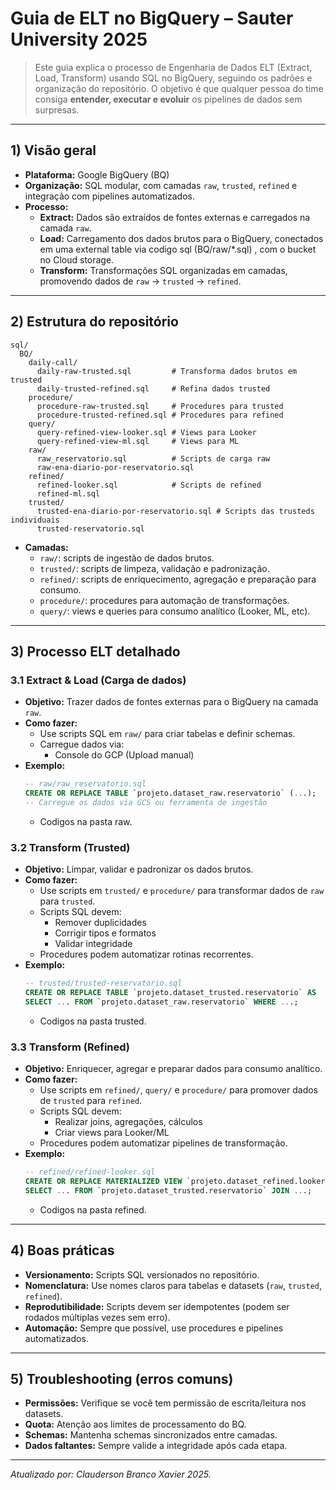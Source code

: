 # Guia de ELT no BigQuery – Sauter University 2025

> Este guia explica o processo de Engenharia de Dados ELT (Extract, Load, Transform) usando SQL no BigQuery, seguindo os padrões e organização do repositório. O objetivo é que qualquer pessoa do time consiga **entender, executar e evoluir** os pipelines de dados sem surpresas.

---

## 1) Visão geral

* **Plataforma:** Google BigQuery (BQ)
* **Organização:** SQL modular, com camadas `raw`, `trusted`, `refined` e integração com pipelines automatizados.
* **Processo:**
  * **Extract:** Dados são extraídos de fontes externas e carregados na camada `raw`.
  * **Load:** Carregamento dos dados brutos para o BigQuery, conectados em uma external table via codigo sql (BQ/raw/*.sql) , com o bucket no Cloud storage.
  * **Transform:** Transformações SQL organizadas em camadas, promovendo dados de `raw` → `trusted` → `refined`.


---

## 2) Estrutura do repositório

```
sql/
  BQ/
    daily-call/
      daily-raw-trusted.sql         # Transforma dados brutos em trusted
      daily-trusted-refined.sql     # Refina dados trusted
    procedure/
      procedure-raw-trusted.sql     # Procedures para trusted
      procedure-trusted-refined.sql # Procedures para refined
    query/
      query-refined-view-looker.sql # Views para Looker
      query-refined-view-ml.sql     # Views para ML
    raw/
      raw_reservatorio.sql          # Scripts de carga raw
      raw-ena-diario-por-reservatorio.sql
    refined/
      refined-looker.sql            # Scripts de refined
      refined-ml.sql
    trusted/
      trusted-ena-diario-por-reservatorio.sql # Scripts das trusteds individuais
      trusted-reservatorio.sql
```

- **Camadas:**
  - `raw/`: scripts de ingestão de dados brutos.
  - `trusted/`: scripts de limpeza, validação e padronização.
  - `refined/`: scripts de enriquecimento, agregação e preparação para consumo.
  - `procedure/`: procedures para automação de transformações.
  - `query/`: views e queries para consumo analítico (Looker, ML, etc).

---

## 3) Processo ELT detalhado

### 3.1 Extract & Load (Carga de dados)

- **Objetivo:** Trazer dados de fontes externas para o BigQuery na camada `raw`.
- **Como fazer:**
  - Use scripts SQL em `raw/` para criar tabelas e definir schemas.
  - Carregue dados via:
    - Console do GCP (Upload manual)
- **Exemplo:**
  ```sql
  -- raw/raw_reservatorio.sql
  CREATE OR REPLACE TABLE `projeto.dataset_raw.reservatorio` (...);
  -- Carregue os dados via GCS ou ferramenta de ingestão
  ```
  - Codigos na pasta raw.

### 3.2 Transform (Trusted)

- **Objetivo:** Limpar, validar e padronizar os dados brutos.
- **Como fazer:**
  - Use scripts em `trusted/` e `procedure/` para transformar dados de `raw` para `trusted`.
  - Scripts SQL devem:
    - Remover duplicidades
    - Corrigir tipos e formatos
    - Validar integridade
  - Procedures podem automatizar rotinas recorrentes.
- **Exemplo:**
  ```sql
  -- trusted/trusted-reservatorio.sql
  CREATE OR REPLACE TABLE `projeto.dataset_trusted.reservatorio` AS
  SELECT ... FROM `projeto.dataset_raw.reservatorio` WHERE ...;
  ```
    - Codigos na pasta trusted.

### 3.3 Transform (Refined)

- **Objetivo:** Enriquecer, agregar e preparar dados para consumo analítico.
- **Como fazer:**
  - Use scripts em `refined/`, `query/` e `procedure/` para promover dados de `trusted` para `refined`.
  - Scripts SQL devem:
    - Realizar joins, agregações, cálculos
    - Criar views para Looker/ML
  - Procedures podem automatizar pipelines de transformação.
- **Exemplo:**
  ```sql
  -- refined/refined-looker.sql
  CREATE OR REPLACE MATERIALIZED VIEW `projeto.dataset_refined.looker` AS
  SELECT ... FROM `projeto.dataset_trusted.reservatorio` JOIN ...;
  ```
    - Codigos na pasta refined.
---

## 4) Boas práticas

- **Versionamento:** Scripts SQL versionados no repositório.
- **Nomenclatura:** Use nomes claros para tabelas e datasets (`raw`, `trusted`, `refined`).
- **Reprodutibilidade:** Scripts devem ser idempotentes (podem ser rodados múltiplas vezes sem erro).
- **Automação:** Sempre que possível, use procedures e pipelines automatizados.

---

## 5) Troubleshooting (erros comuns)

- **Permissões:** Verifique se você tem permissão de escrita/leitura nos datasets.
- **Quota:** Atenção aos limites de processamento do BQ.
- **Schemas:** Mantenha schemas sincronizados entre camadas.
- **Dados faltantes:** Sempre valide a integridade após cada etapa.

---

*Atualizado por: Clauderson Branco Xavier 2025.*
